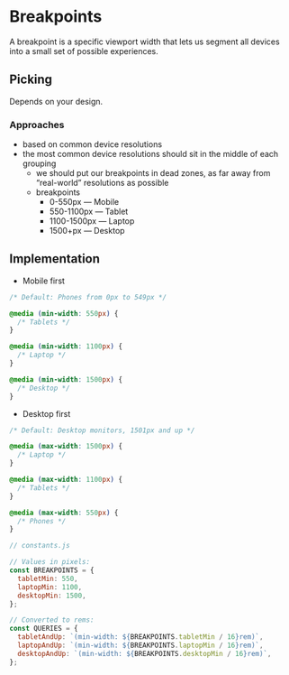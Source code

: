 # Breakpoints

A breakpoint is a specific viewport width that lets us segment all devices into a small set of possible experiences.

## Picking

Depends on your design.

### Approaches

- based on common device resolutions
- the most common device resolutions should sit in the middle of each grouping
  - we should put our breakpoints in dead zones, as far away from “real-world” resolutions as possible
  - breakpoints
    - 0-550px — Mobile
    - 550-1100px — Tablet
    - 1100-1500px — Laptop
    - 1500+px — Desktop

## Implementation

- Mobile first

```css
/* Default: Phones from 0px to 549px */

@media (min-width: 550px) {
  /* Tablets */
}

@media (min-width: 1100px) {
  /* Laptop */
}

@media (min-width: 1500px) {
  /* Desktop */
}
```

- Desktop first

```css
/* Default: Desktop monitors, 1501px and up */

@media (max-width: 1500px) {
  /* Laptop */
}

@media (max-width: 1100px) {
  /* Tablets */
}

@media (max-width: 550px) {
  /* Phones */
}
```

```jsx
// constants.js

// Values in pixels:
const BREAKPOINTS = {
  tabletMin: 550,
  laptopMin: 1100,
  desktopMin: 1500,
};

// Converted to rems:
const QUERIES = {
  tabletAndUp: `(min-width: ${BREAKPOINTS.tabletMin / 16}rem)`,
  laptopAndUp: `(min-width: ${BREAKPOINTS.laptopMin / 16}rem)`,
  desktopAndUp: `(min-width: ${BREAKPOINTS.desktopMin / 16}rem)`,
};
```
